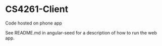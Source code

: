 CS4261-Client
=============

Code hosted on phone app

See README.md in angular-seed for a description of how to run the web app.
